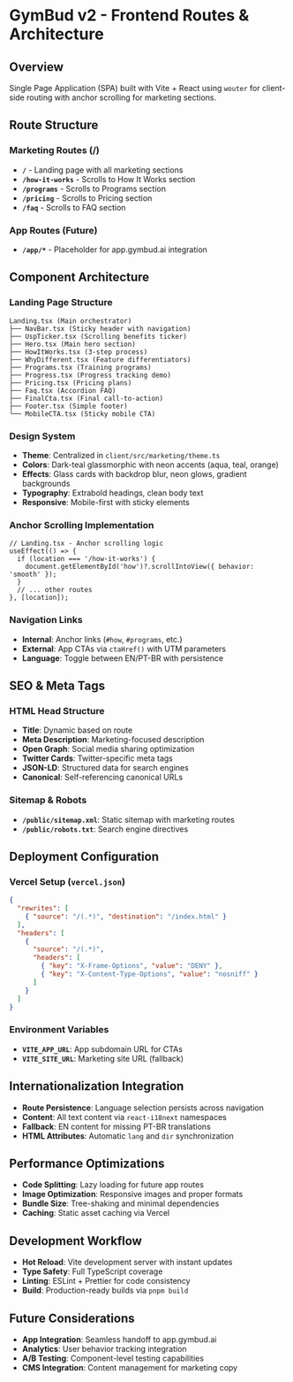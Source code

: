 # GymBud v2 - Frontend Routes & Architecture

## Overview
Single Page Application (SPA) built with Vite + React using `wouter` for client-side routing with anchor scrolling for marketing sections.

## Route Structure

### Marketing Routes (/)
- **`/`** - Landing page with all marketing sections
- **`/how-it-works`** - Scrolls to How It Works section
- **`/programs`** - Scrolls to Programs section  
- **`/pricing`** - Scrolls to Pricing section
- **`/faq`** - Scrolls to FAQ section

### App Routes (Future)
- **`/app/*`** - Placeholder for app.gymbud.ai integration

## Component Architecture

### Landing Page Structure
```
Landing.tsx (Main orchestrator)
├── NavBar.tsx (Sticky header with navigation)
├── UspTicker.tsx (Scrolling benefits ticker)
├── Hero.tsx (Main hero section)
├── HowItWorks.tsx (3-step process)
├── WhyDifferent.tsx (Feature differentiators)  
├── Programs.tsx (Training programs)
├── Progress.tsx (Progress tracking demo)
├── Pricing.tsx (Pricing plans)
├── Faq.tsx (Accordion FAQ)
├── FinalCta.tsx (Final call-to-action)
├── Footer.tsx (Simple footer)
└── MobileCTA.tsx (Sticky mobile CTA)
```

### Design System
- **Theme**: Centralized in `client/src/marketing/theme.ts`
- **Colors**: Dark-teal glassmorphic with neon accents (aqua, teal, orange)
- **Effects**: Glass cards with backdrop blur, neon glows, gradient backgrounds
- **Typography**: Extrabold headings, clean body text
- **Responsive**: Mobile-first with sticky elements

### Anchor Scrolling Implementation
```tsx
// Landing.tsx - Anchor scrolling logic
useEffect(() => {
  if (location === '/how-it-works') {
    document.getElementById('how')?.scrollIntoView({ behavior: 'smooth' });
  }
  // ... other routes
}, [location]);
```

### Navigation Links
- **Internal**: Anchor links (`#how`, `#programs`, etc.)
- **External**: App CTAs via `ctaHref()` with UTM parameters
- **Language**: Toggle between EN/PT-BR with persistence

## SEO & Meta Tags

### HTML Head Structure
- **Title**: Dynamic based on route
- **Meta Description**: Marketing-focused description
- **Open Graph**: Social media sharing optimization
- **Twitter Cards**: Twitter-specific meta tags
- **JSON-LD**: Structured data for search engines
- **Canonical**: Self-referencing canonical URLs

### Sitemap & Robots
- **`/public/sitemap.xml`**: Static sitemap with marketing routes
- **`/public/robots.txt`**: Search engine directives

## Deployment Configuration

### Vercel Setup (`vercel.json`)
```json
{
  "rewrites": [
    { "source": "/(.*)", "destination": "/index.html" }
  ],
  "headers": [
    {
      "source": "/(.*)",
      "headers": [
        { "key": "X-Frame-Options", "value": "DENY" },
        { "key": "X-Content-Type-Options", "value": "nosniff" }
      ]
    }
  ]
}
```

### Environment Variables
- **`VITE_APP_URL`**: App subdomain URL for CTAs
- **`VITE_SITE_URL`**: Marketing site URL (fallback)

## Internationalization Integration
- **Route Persistence**: Language selection persists across navigation
- **Content**: All text content via `react-i18next` namespaces
- **Fallback**: EN content for missing PT-BR translations
- **HTML Attributes**: Automatic `lang` and `dir` synchronization

## Performance Optimizations
- **Code Splitting**: Lazy loading for future app routes
- **Image Optimization**: Responsive images and proper formats
- **Bundle Size**: Tree-shaking and minimal dependencies
- **Caching**: Static asset caching via Vercel

## Development Workflow
- **Hot Reload**: Vite development server with instant updates
- **Type Safety**: Full TypeScript coverage
- **Linting**: ESLint + Prettier for code consistency
- **Build**: Production-ready builds via `pnpm build`

## Future Considerations
- **App Integration**: Seamless handoff to app.gymbud.ai
- **Analytics**: User behavior tracking integration
- **A/B Testing**: Component-level testing capabilities
- **CMS Integration**: Content management for marketing copy
